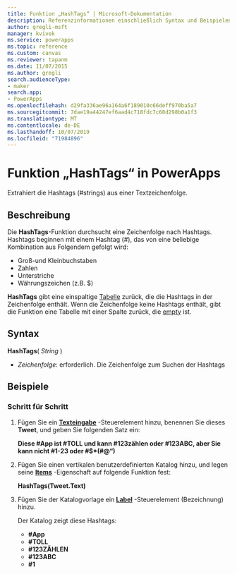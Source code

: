 ```yaml
---
title: Funktion „HashTags“ | Microsoft-Dokumentation
description: Referenzinformationen einschließlich Syntax und Beispielen für die Funktion „HashTags“ in PowerApps
author: gregli-msft
manager: kvivek
ms.service: powerapps
ms.topic: reference
ms.custom: canvas
ms.reviewer: tapanm
ms.date: 11/07/2015
ms.author: gregli
search.audienceType:
- maker
search.app:
- PowerApps
ms.openlocfilehash: d29fa336ae96a164a6f189010c66deff970ba5a7
ms.sourcegitcommit: 7dae19a44247ef6aad4c718fdc7c68d298b0a1f3
ms.translationtype: MT
ms.contentlocale: de-DE
ms.lasthandoff: 10/07/2019
ms.locfileid: "71984896"
---
```

# <a name="hashtags-function-in-powerapps"></a>Funktion „HashTags“ in PowerApps
Extrahiert die Hashtags (#strings) aus einer Textzeichenfolge.

## <a name="description"></a>Beschreibung
Die **HashTags**-Funktion durchsucht eine Zeichenfolge nach Hashtags. Hashtags beginnen mit einem Hashtag (#), das von eine beliebige Kombination aus Folgendem gefolgt wird:

* Groß-und Kleinbuchstaben
* Zahlen
* Unterstriche
* Währungszeichen (z.B. $)

**HashTags** gibt eine einspaltige [Tabelle](../working-with-tables.md) zurück, die die Hashtags in der Zeichenfolge enthält.  Wenn die Zeichenfolge keine Hashtags enthält, gibt die Funktion eine Tabelle mit einer Spalte zurück, die [empty](function-isblank-isempty.md) ist.

## <a name="syntax"></a>Syntax
**HashTags**( *String* )

* *Zeichenfolge*: erforderlich.  Die Zeichenfolge zum Suchen der Hashtags

## <a name="examples"></a>Beispiele
### <a name="step-by-step"></a>Schritt für Schritt
1. Fügen Sie ein **[Texteingabe](../controls/control-text-input.md)** -Steuerelement hinzu, benennen Sie dieses **Tweet**, und geben Sie folgenden Satz ein:
   
    **Diese #App ist #TOLL und kann #123zählen oder #123ABC, aber Sie kann nicht #1-23 oder #$\*(#\@“)**
2. Fügen Sie einen vertikalen benutzerdefinierten Katalog hinzu, und legen seine **[Items](../controls/properties-core.md)** -Eigenschaft auf folgende Funktion fest:
   
    **HashTags(Tweet.Text)**
3. Fügen Sie der Katalogvorlage ein **[Label](../controls/control-text-box.md)** -Steuerelement (Bezeichnung) hinzu.
   
    Der Katalog zeigt diese Hashtags:
   
   * **\#App**
   * **\#TOLL**
   * **\#123ZÄHLEN**
   * **\#123ABC**
   * **\#1**

